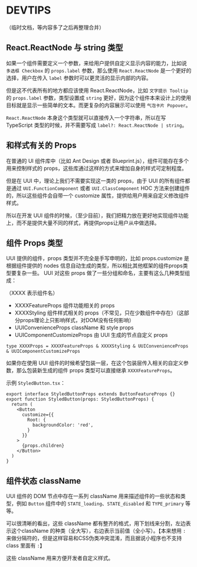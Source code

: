 # DEVTIPS

（临时文档，等内容多了之后再整理合并）

## React.ReactNode 与 string 类型

如果一个组件需要定义一个参数，来给用户提供自定义显示内容的能力，比如说 `多选框 Checkbox` 的 `props.label` 参数，那么使用 `React.ReactNode` 是一个更好的选择，用户在传入 `label` 参数时可以更灵活的显示内部的内容。

但是这不代表所有的地方都应该使用 React.ReactNode，比如 `文字提示 Tooltip` 的 `props.label` 参数，类型设置成 `string` 更好，因为这个组件本来设计上的使用目标就是显示一些简单的文本。而更复杂的内容展示可以使用 `气泡卡片 Popover`。

`React.ReactNode` 本身这个类型就可以直接传入一个字符串，所以在写 TypeScript 类型的时候，并不需要写成 `label?: React.ReactNode | string`。

## 和样式有关的 Props

在普通的 UI 组件库中（比如 Ant Design 或者 Blueprint.js），组件可能存在多个用来控制样式的 props，这些库通过这样的方式来增加自身的样式可定制程度。

但是在 UUI 中，理论上我们不需要实现这一类的 props，由于 UUI 的所有组件都是通过 `UUI.FunctionComponent` 或者 `UUI.ClassComponent` HOC 方法来创建组件的，所以这些组件会自带一个 customize 属性，提供给用户用来自定义修改组件样式。

所以在开发 UUI 组件的时候，（至少目前），我们把精力放在更好地实现组件功能上，而不是提供大量不同的样式，再提供props让用户从中做选择。

## 组件 Props 类型

UUI 提供的组件，props 类型并不完全是手写申明的，比如 props.customize 是根据组件提供的 nodes 信息自动生成的类型，所以相比其他框架的组件props类型要复杂一些。
UUI 对这些 props 做了一些分组和命名，主要有这么几种类型组成：

（XXXX 表示组件名）

* XXXXFeatureProps 组件功能相关的 props
* XXXXStyling 组件样式相关的 props（不常见，只在少数组件中存在）（这部分props理论上只影响样式，对DOM没有任何影响）
* UUIConvenienceProps className 和 style props
* UUIComponentCustomizeProps 由 UUI 生成的节点自定义 props

`type XXXXProps = XXXXFeatureProps & XXXXStyling & UUIConvenienceProps & UUIComponentCustomizeProps`

如果你在使用 UUI 组件的时候希望包装一层，在这个包装层传入相关的自定义参数，那么包装新生成的组件 props 类型可以直接继承 `XXXXFeatureProps`。

示例 `StyledButton.tsx`：

```tsx
export interface StyledButtonProps extends ButtonFeatureProps {}
export function StyledButton(props: StyledButtonProps) {
  return (
    <Button
      customize={{
        Root: {
          backgroundColor: 'red',
        }
      }}
    >
      {props.children}
    </Button>
  )
}
```

## 组件状态 className

UUI 组件的 DOM 节点中存在一系列 className 用来描述组件的一些状态和类型，例如 `Button` 组件中的 `STATE_loading`、`STATE_disabled` 和 `TYPE_primary` 等等。

可以很清晰的看出，这些 className 都有整齐的格式，用下划线来分割，左边表示这个className 的种类（全大写），右边表示当前值（全小写）。【本来想用 `:` 来做分隔符的，但是这样容易和CSS伪类冲突混淆，而且据说小程序也不支持 class 里面有 `:`】

这些 className 用来方便开发者自定义样式。